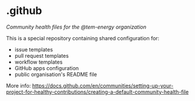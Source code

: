 # .github

*Community health files for the @tem-energy organization*

This is a special repository containing shared configuration for:
- issue templates
- pull request templates
- workflow templates
- GitHub apps configuration
- public organisation's README file

More info: https://docs.github.com/en/communities/setting-up-your-project-for-healthy-contributions/creating-a-default-community-health-file